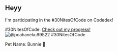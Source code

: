 ## Heyy
I'm participating in the #30NitesOfCode on Codedex!
  
  #30NitesOfCode: 
  [Check out my progress!](https://www.codedex.io/@pcahaneku99522/30-nites-of-code)  
  ![@pcahaneku99522 #30NitesOfCode](https://www.codedex.io/api/petStatus?user=pcahaneku99522)

Pet Name: Bunnie 🥰
